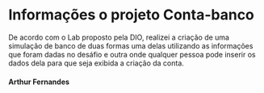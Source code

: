 
# Informações o projeto Conta-banco

De acordo com o Lab proposto pela DIO, realizei a criação de uma simulação de banco de duas formas uma delas utilizando as informações que foram dadas no desáfio e outra onde qualquer pessoa pode inserir os dados dela para que seja exibida a criação da conta.

#### Arthur Fernandes
